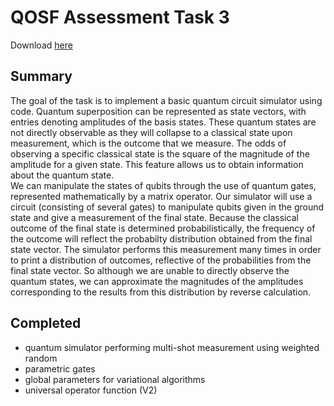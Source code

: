 # QOSF Assessment Task 3
<p>Download <a href = "https://github.com/jrrhuang/QOSF_Application/blob/main/HuangJ_package.zip?raw=true">here</a></p>

## Summary
The goal of the task is to implement a basic quantum circuit simulator using code. Quantum superposition can be represented as state vectors, with entries denoting 
amplitudes of the basis states. These quantum states are not directly observable as they will collapse to a classical state upon measurement, which is the outcome 
that we measure. The odds of observing a specific classical state is the square of the magnitude of the amplitude for a given state. This feature allows us to 
obtain information about the quantum state.<br/>
We can manipulate the states of qubits through the use of quantum gates, represented mathematically by a matrix operator. Our simulator will use a circuit
(consisting of several gates) to manipulate qubits given in the ground state and give a measurement of the final state. Because the classical outcome of the final
state is determined probabilistically, the frequency of the outcome will reflect the probabilty distribution obtained from the final state vector. The simulator
performs this measurement many times in order to print a distribution of outcomes, reflective of the probabilities from the final state vector. So although we 
are unable to directly observe the quantum states, we can approximate the magnitudes of the amplitudes corresponding to the results from this distribution by reverse calculation.
<br/>

## Completed
- quantum simulator performing multi-shot measurement using weighted random<br/>
- parametric gates<br/>
- global parameters for variational algorithms
- universal operator function (V2)
